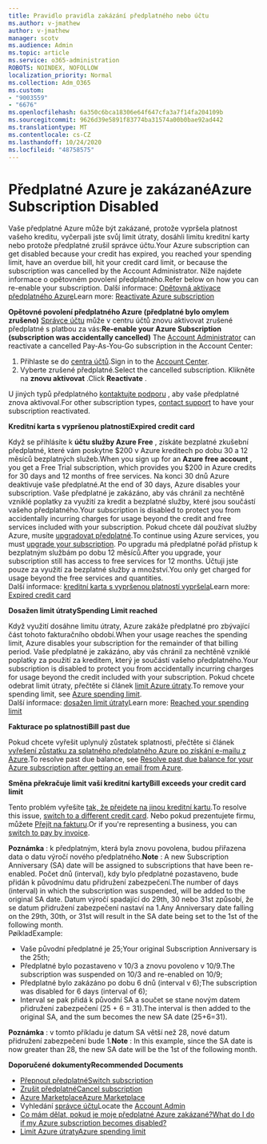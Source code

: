 ```yaml
---
title: Pravidlo pravidla zakázání předplatného nebo účtu
ms.author: v-jmathew
author: v-jmathew
manager: scotv
ms.audience: Admin
ms.topic: article
ms.service: o365-administration
ROBOTS: NOINDEX, NOFOLLOW
localization_priority: Normal
ms.collection: Adm_O365
ms.custom:
- "9003559"
- "6676"
ms.openlocfilehash: 6a350c6bca18306e64f647cfa3a7f14fa204109b
ms.sourcegitcommit: 9626d39e5891f83774ba31574a00b0bae92ad442
ms.translationtype: MT
ms.contentlocale: cs-CZ
ms.lasthandoff: 10/24/2020
ms.locfileid: "48758575"
---
```

# <a name="azure-subscription-disabled"></a><span data-ttu-id="7044e-102">Předplatné Azure je zakázané</span><span class="sxs-lookup"><span data-stu-id="7044e-102">Azure Subscription Disabled</span></span>

<span data-ttu-id="7044e-103">Vaše předplatné Azure může být zakázané, protože vypršela platnost vašeho kreditu, vyčerpali jste svůj limit útraty, dosáhli limitu kreditní karty nebo protože předplatné zrušil správce účtu.</span><span class="sxs-lookup"><span data-stu-id="7044e-103">Your Azure subscription can get disabled because your credit has expired, you reached your spending limit, have an overdue bill, hit your credit card limit, or because the subscription was cancelled by the Account Administrator.</span></span> <span data-ttu-id="7044e-104">Níže najdete informace o opětovném povolení předplatného.</span><span class="sxs-lookup"><span data-stu-id="7044e-104">Refer below on how you can re-enable your subscription.</span></span> <span data-ttu-id="7044e-105">Další informace: [Opětovná aktivace předplatného Azure](https://docs.microsoft.com/azure/billing/billing-subscription-become-disable?WT.mc_id=Portal-Microsoft_Azure_Support)</span><span class="sxs-lookup"><span data-stu-id="7044e-105">Learn more: [Reactivate Azure subscription](https://docs.microsoft.com/azure/billing/billing-subscription-become-disable?WT.mc_id=Portal-Microsoft_Azure_Support)</span></span>

<span data-ttu-id="7044e-106">**Opětovné povolení předplatného Azure (předplatné bylo omylem zrušeno)** [Správce účtu](https://docs.microsoft.com/azure/billing/billing-subscription-transfer?WT.mc_id=Portal-Microsoft_Azure_Support#whoisaa) může v centru účtů znovu aktivovat zrušené předplatné s platbou za vás:</span><span class="sxs-lookup"><span data-stu-id="7044e-106">**Re-enable your Azure Subscription (subscription was accidentally cancelled)** The [Account Administrator](https://docs.microsoft.com/azure/billing/billing-subscription-transfer?WT.mc_id=Portal-Microsoft_Azure_Support#whoisaa) can reactivate a cancelled Pay-As-You-Go subscription in the Account Center:</span></span>

1. <span data-ttu-id="7044e-107">Přihlaste se do [centra účtů](https://account.windowsazure.com/Subscriptions).</span><span class="sxs-lookup"><span data-stu-id="7044e-107">Sign in to the [Account Center](https://account.windowsazure.com/Subscriptions).</span></span>
2. <span data-ttu-id="7044e-108">Vyberte zrušené předplatné.</span><span class="sxs-lookup"><span data-stu-id="7044e-108">Select the cancelled subscription.</span></span> <span data-ttu-id="7044e-109">Klikněte na **znovu aktivovat** .</span><span class="sxs-lookup"><span data-stu-id="7044e-109">Click **Reactivate** .</span></span>

<span data-ttu-id="7044e-110">U jiných typů předplatného [kontaktujte podporu](https://portal.azure.com/?#blade/Microsoft_Azure_Support/HelpAndSupportBlade) , aby vaše předplatné znova aktivoval.</span><span class="sxs-lookup"><span data-stu-id="7044e-110">For other subscription types, [contact support](https://portal.azure.com/?#blade/Microsoft_Azure_Support/HelpAndSupportBlade) to have your subscription reactivated.</span></span>

<span data-ttu-id="7044e-111">**Kreditní karta s vypršenou platností**</span><span class="sxs-lookup"><span data-stu-id="7044e-111">**Expired credit card**</span></span>

<span data-ttu-id="7044e-112">Když se přihlásíte k **účtu služby Azure Free** , získáte bezplatné zkušební předplatné, které vám poskytne $200 v Azure kreditech po dobu 30 a 12 měsíců bezplatných služeb.</span><span class="sxs-lookup"><span data-stu-id="7044e-112">When you sign up for an **Azure free account** , you get a Free Trial subscription, which provides you $200 in Azure credits for 30 days and 12 months of free services.</span></span> <span data-ttu-id="7044e-113">Na konci 30 dnů Azure deaktivuje vaše předplatné.</span><span class="sxs-lookup"><span data-stu-id="7044e-113">At the end of 30 days, Azure disables your subscription.</span></span> <span data-ttu-id="7044e-114">Vaše předplatné je zakázáno, aby vás chránil za nechtěně vzniklé poplatky za využití za kredit a bezplatné služby, které jsou součástí vašeho předplatného.</span><span class="sxs-lookup"><span data-stu-id="7044e-114">Your subscription is disabled to protect you from accidentally incurring charges for usage beyond the credit and free services included with your subscription.</span></span> <span data-ttu-id="7044e-115">Pokud chcete dál používat služby Azure, musíte [upgradovat předplatné](https://docs.microsoft.com/azure/billing/billing-upgrade-azure-subscription?WT.mc_id=Portal-Microsoft_Azure_Support).</span><span class="sxs-lookup"><span data-stu-id="7044e-115">To continue using Azure services, you must [upgrade your subscription](https://docs.microsoft.com/azure/billing/billing-upgrade-azure-subscription?WT.mc_id=Portal-Microsoft_Azure_Support).</span></span> <span data-ttu-id="7044e-116">Po upgradu má předplatné pořád přístup k bezplatným službám po dobu 12 měsíců.</span><span class="sxs-lookup"><span data-stu-id="7044e-116">After you upgrade, your subscription still has access to free services for 12 months.</span></span> <span data-ttu-id="7044e-117">Účtuji jste pouze za využití za bezplatné služby a množství.</span><span class="sxs-lookup"><span data-stu-id="7044e-117">You only get charged for usage beyond the free services and quantities.</span></span>  
<span data-ttu-id="7044e-118">Další informace: [kreditní karta s vypršenou platností vypršela](https://docs.microsoft.com/azure/billing/billing-subscription-become-disable?WT.mc_id=Portal-Microsoft_Azure_Support#your-credit-is-expired)</span><span class="sxs-lookup"><span data-stu-id="7044e-118">Learn more: [Expired credit card](https://docs.microsoft.com/azure/billing/billing-subscription-become-disable?WT.mc_id=Portal-Microsoft_Azure_Support#your-credit-is-expired)</span></span>

<span data-ttu-id="7044e-119">**Dosažen limit útraty**</span><span class="sxs-lookup"><span data-stu-id="7044e-119">**Spending Limit reached**</span></span>

<span data-ttu-id="7044e-120">Když využití dosáhne limitu útraty, Azure zakáže předplatné pro zbývající část tohoto fakturačního období.</span><span class="sxs-lookup"><span data-stu-id="7044e-120">When your usage reaches the spending limit, Azure disables your subscription for the remainder of that billing period.</span></span> <span data-ttu-id="7044e-121">Vaše předplatné je zakázáno, aby vás chránil za nechtěně vzniklé poplatky za použití za kreditem, který je součástí vašeho předplatného.</span><span class="sxs-lookup"><span data-stu-id="7044e-121">Your subscription is disabled to protect you from accidentally incurring charges for usage beyond the credit included with your subscription.</span></span> <span data-ttu-id="7044e-122">Pokud chcete odebrat limit útraty, přečtěte si článek [limit Azure útraty](https://docs.microsoft.com/azure/cost-management-billing/manage/spending-limit?WT.mc_id=Portal-Microsoft_Azure_Support).</span><span class="sxs-lookup"><span data-stu-id="7044e-122">To remove your spending limit, see [Azure spending limit](https://docs.microsoft.com/azure/cost-management-billing/manage/spending-limit?WT.mc_id=Portal-Microsoft_Azure_Support).</span></span>  
<span data-ttu-id="7044e-123">Další informace: [dosažen limit útraty](https://docs.microsoft.com/azure/cost-management-billing/manage/subscription-disabled?WT.mc_id=Portal-Microsoft_Azure_Support#you-reached-your-spending-limit)</span><span class="sxs-lookup"><span data-stu-id="7044e-123">Learn more: [Reached your spending limit](https://docs.microsoft.com/azure/cost-management-billing/manage/subscription-disabled?WT.mc_id=Portal-Microsoft_Azure_Support#you-reached-your-spending-limit)</span></span>

<span data-ttu-id="7044e-124">**Fakturace po splatnosti**</span><span class="sxs-lookup"><span data-stu-id="7044e-124">**Bill past due**</span></span>

<span data-ttu-id="7044e-125">Pokud chcete vyřešit uplynulý zůstatek splatnosti, přečtěte si článek [vyřešení zůstatku za splatného předplatného Azure po získání e-mailu z Azure](https://docs.microsoft.com/azure/billing/billing-azure-subscription-past-due-balance?WT.mc_id=Portal-Microsoft_Azure_Support).</span><span class="sxs-lookup"><span data-stu-id="7044e-125">To resolve past due balance, see [Resolve past due balance for your Azure subscription after getting an email from Azure](https://docs.microsoft.com/azure/billing/billing-azure-subscription-past-due-balance?WT.mc_id=Portal-Microsoft_Azure_Support).</span></span>

<span data-ttu-id="7044e-126">**Směna překračuje limit vaší kreditní karty**</span><span class="sxs-lookup"><span data-stu-id="7044e-126">**Bill exceeds your credit card limit**</span></span>

<span data-ttu-id="7044e-127">Tento problém vyřešíte [tak, že přejdete na jinou kreditní kartu](https://docs.microsoft.com/azure/billing/billing-how-to-change-credit-card?WT.mc_id=Portal-Microsoft_Azure_Support).</span><span class="sxs-lookup"><span data-stu-id="7044e-127">To resolve this issue, [switch to a different credit card](https://docs.microsoft.com/azure/billing/billing-how-to-change-credit-card?WT.mc_id=Portal-Microsoft_Azure_Support).</span></span> <span data-ttu-id="7044e-128">Nebo pokud prezentujete firmu, můžete [Přejít na fakturu](https://docs.microsoft.com/azure/billing/billing-how-to-pay-by-invoice?WT.mc_id=Portal-Microsoft_Azure_Support).</span><span class="sxs-lookup"><span data-stu-id="7044e-128">Or if you're representing a business, you can [switch to pay by invoice](https://docs.microsoft.com/azure/billing/billing-how-to-pay-by-invoice?WT.mc_id=Portal-Microsoft_Azure_Support).</span></span>

<span data-ttu-id="7044e-129">**Poznámka** : k předplatným, která byla znovu povolena, budou přiřazena data o datu výročí nového předplatného.</span><span class="sxs-lookup"><span data-stu-id="7044e-129">**Note** : A new Subscription Anniversary (SA) date will be assigned to subscriptions that have been re-enabled.</span></span> <span data-ttu-id="7044e-130">Počet dnů (interval), kdy bylo předplatné pozastaveno, bude přidán k původnímu datu přidružení zabezpečení.</span><span class="sxs-lookup"><span data-stu-id="7044e-130">The number of days (interval) in which the subscription was suspended, will be added to the original SA date.</span></span> <span data-ttu-id="7044e-131">Datum výročí spadající do 29th, 30 nebo 31st způsobí, že se datum přidružení zabezpečení nastaví na 1.</span><span class="sxs-lookup"><span data-stu-id="7044e-131">Any Anniversary date falling on the 29th, 30th, or 31st will result in the SA date being set to the 1st of the following month.</span></span>  
<span data-ttu-id="7044e-132">Pøíklad</span><span class="sxs-lookup"><span data-stu-id="7044e-132">Example:</span></span>

- <span data-ttu-id="7044e-133">Vaše původní předplatné je 25;</span><span class="sxs-lookup"><span data-stu-id="7044e-133">Your original Subscription Anniversary is the 25th;</span></span>
- <span data-ttu-id="7044e-134">Předplatné bylo pozastaveno v 10/3 a znovu povoleno v 10/9.</span><span class="sxs-lookup"><span data-stu-id="7044e-134">The subscription was suspended on 10/3 and re-enabled on 10/9;</span></span>
- <span data-ttu-id="7044e-135">Předplatné bylo zakázáno po dobu 6 dnů (interval v 6);</span><span class="sxs-lookup"><span data-stu-id="7044e-135">The subscription was disabled for 6 days (interval of 6);</span></span>
- <span data-ttu-id="7044e-136">Interval se pak přidá k původní SA a součet se stane novým datem přidružení zabezpečení (25 + 6 = 31).</span><span class="sxs-lookup"><span data-stu-id="7044e-136">The interval is then added to the original SA, and the sum becomes the new SA date (25+6=31).</span></span> 

<span data-ttu-id="7044e-137">**Poznámka** : v tomto příkladu je datum SA větší než 28, nové datum přidružení zabezpečení bude 1.</span><span class="sxs-lookup"><span data-stu-id="7044e-137">**Note** : In this example, since the SA date is now greater than 28, the new SA date will be the 1st of the following month.</span></span>

<span data-ttu-id="7044e-138">**Doporučené dokumenty**</span><span class="sxs-lookup"><span data-stu-id="7044e-138">**Recommended Documents**</span></span>

- [<span data-ttu-id="7044e-139">Přepnout předplatné</span><span class="sxs-lookup"><span data-stu-id="7044e-139">Switch subscription</span></span>](https://docs.microsoft.com/azure/billing/billing-how-to-switch-azure-offer?WT.mc_id=Portal-Microsoft_Azure_Support)  
- [<span data-ttu-id="7044e-140">Zrušit předplatné</span><span class="sxs-lookup"><span data-stu-id="7044e-140">Cancel subscription</span></span>](https://docs.microsoft.com/azure/billing/billing-how-to-cancel-azure-subscription?WT.mc_id=Portal-Microsoft_Azure_Support)  
- [<span data-ttu-id="7044e-141">Azure Marketplace</span><span class="sxs-lookup"><span data-stu-id="7044e-141">Azure Marketplace</span></span>](https://azuremarketplace.microsoft.com/marketplace/?source=datamarket)
- <span data-ttu-id="7044e-142">Vyhledání [správce účtu](https://docs.microsoft.com/azure/billing/billing-subscription-transfer?WT.mc_id=Portal-Microsoft_Azure_Support#whoisaa)</span><span class="sxs-lookup"><span data-stu-id="7044e-142">Locate the [Account Admin](https://docs.microsoft.com/azure/billing/billing-subscription-transfer?WT.mc_id=Portal-Microsoft_Azure_Support#whoisaa)</span></span>
- [<span data-ttu-id="7044e-143">Co mám dělat, pokud je moje předplatné Azure zakázané?</span><span class="sxs-lookup"><span data-stu-id="7044e-143">What do I do if my Azure subscription becomes disabled?</span></span>](https://docs.microsoft.com/azure/billing/billing-subscription-become-disable/?WT.mc_id=Portal-Microsoft_Azure_Support)
- [<span data-ttu-id="7044e-144">Limit Azure útraty</span><span class="sxs-lookup"><span data-stu-id="7044e-144">Azure spending limit</span></span>](https://docs.microsoft.com/azure/cost-management-billing/manage/spending-limit?WT.mc_id=Portal-Microsoft_Azure_Support)
